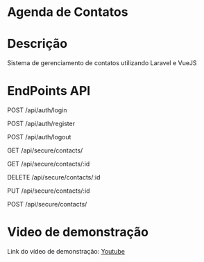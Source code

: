 # Agenda de Contatos

# Descrição
Sistema de gerenciamento de contatos utilizando Laravel e VueJS

# EndPoints API

POST /api/auth/login

POST /api/auth/register

POST /api/auth/logout

GET /api/secure/contacts/

GET /api/secure/contacts/:id

DELETE /api/secure/contacts/:id

PUT /api/secure/contacts/:id

POST /api/secure/contacts/

# Video de demonstração
Link do vídeo de demonstração:
[Youtube](https://youtu.be/bRz3d2zRmfU)